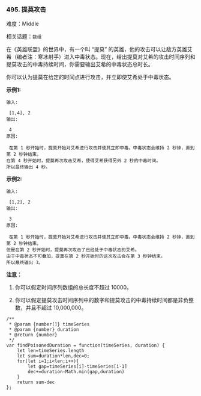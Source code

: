 ### 495. 提莫攻击

难度：Middle

相关话题：`数组`

在《英雄联盟》的世界中，有一个叫 &ldquo;提莫&rdquo; 的英雄，他的攻击可以让敌方英雄艾希（编者注：寒冰射手）进入中毒状态。现在，给出提莫对艾希的攻击时间序列和提莫攻击的中毒持续时间，你需要输出艾希的中毒状态总时长。



你可以认为提莫在给定的时间点进行攻击，并立即使艾希处于中毒状态。



**示例1:** 





```
输入:

 [1,4], 2
输出:

 4
原因:

 在第 1 秒开始时，提莫开始对艾希进行攻击并使其立即中毒。中毒状态会维持 2 秒钟，直到第 2 秒钟结束。
在第 4 秒开始时，提莫再次攻击艾希，使得艾希获得另外 2 秒的中毒时间。
所以最终输出 4 秒。

```


**示例2:** 





```
输入:

 [1,2], 2
输出:

 3
原因:

 在第 1 秒开始时，提莫开始对艾希进行攻击并使其立即中毒。中毒状态会维持 2 秒钟，直到第 2 秒钟结束。
但是在第 2 秒开始时，提莫再次攻击了已经处于中毒状态的艾希。
由于中毒状态不可叠加，提莫在第 2 秒开始时的这次攻击会在第 3 秒钟结束。
所以最终输出 3。

```


**注意：** 




1. 你可以假定时间序列数组的总长度不超过 10000。

2. 你可以假定提莫攻击时间序列中的数字和提莫攻击的中毒持续时间都是非负整数，并且不超过 10,000,000。






```
/**
 * @param {number[]} timeSeries
 * @param {number} duration
 * @return {number}
 */
var findPoisonedDuration = function(timeSeries, duration) {
    let len=timeSeries.length
    let sum=duration*len,dec=0;
    for(let i=1;i<len;i++){
        let gap=timeSeries[i]-timeSeries[i-1]
        dec+=duration-Math.min(gap,duration)
    }
    return sum-dec
};



```

